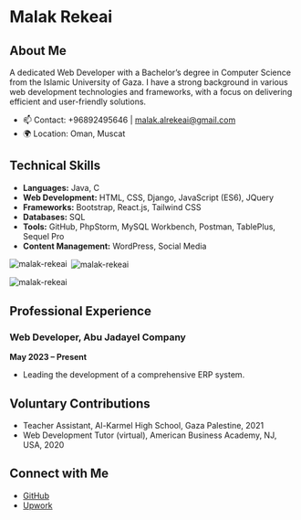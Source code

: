 # Malak Rekeai

## About Me

A dedicated Web Developer with a Bachelor’s degree in Computer Science from the Islamic University of Gaza. I have a strong background in various web development technologies and frameworks, with a focus on delivering efficient and user-friendly solutions.

- 📫 Contact: +96892495646 | malak.alrekeai@gmail.com
- 🌍 Location: Oman, Muscat

## Technical Skills

- **Languages:** Java, C
- **Web Development:** HTML, CSS, Django, JavaScript (ES6), JQuery
- **Frameworks:** Bootstrap, React.js, Tailwind CSS
- **Databases:** SQL
- **Tools:** GitHub, PhpStorm, MySQL Workbench, Postman, TablePlus, Sequel Pro
- **Content Management:** WordPress, Social Media


<p><img align="left" src="https://github-readme-stats.vercel.app/api/top-langs?username=malak-rekeai&show_icons=true&locale=en&layout=compact" alt="malak-rekeai" /></p>

<p>&nbsp;<img align="center" src="https://github-readme-stats.vercel.app/api?username=malak-rekeai&show_icons=true&locale=en" alt="malak-rekeai" /></p>

<p><img align="center" src="https://github-readme-streak-stats.herokuapp.com/?user=malak-rekeai&" alt="malak-rekeai" /></p>

## Professional Experience

### Web Developer, Abu Jadayel Company
**May 2023 – Present**
- Leading the development of a comprehensive ERP system.


## Voluntary Contributions



- Teacher Assistant, Al-Karmel High School, Gaza Palestine, 2021
- Web Development Tutor (virtual), American Business Academy, NJ, USA, 2020

## Connect with Me

- [GitHub](https://github.com/malak-rekeai)
- [Upwork](https://www.upwork.com/freelancers/~01cdc392e434511061)
